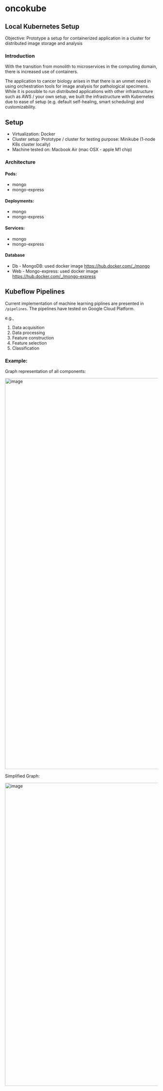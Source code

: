 # oncokube

## Local Kubernetes Setup

Objective: Prototype a setup for containerized application in a cluster for distributed image storage and analysis

### Introduction
With the transition from monolith to microservices in the computing domain, there is increased use of containers. 

The application to cancer biology arises in that there is an unmet need in using orchestration tools for image analysis for pathological specimens. 
While it is possible to run distributed applications with other infrastructure such as AWS / your own setup, we built the infrastructure with Kubernetes due to ease of setup (e.g. default self-healing, smart scheduling) and customizability.

## Setup

* Virtualization: Docker
* Cluster setup: Prototype / cluster for testing purpose: Minikube (1-node K8s cluster locally)
* Machine tested on: Macbook Air (mac OSX - apple M1 chip)

### Architecture

#### Pods: 
- mongo
- mongo-express 

#### Deployments: 
- mongo
- mongo-express 

#### Services:
- mongo
- mongo-express 


#### Database

* Db - MongoDB: used docker image https://hub.docker.com/_/mongo
* Web - Mongo-express: used docker image https://hub.docker.com/_/mongo-express


## Kubeflow Pipelines

Current implementation of machine learning piplines are presented in `/pipelines`. The pipelines have tested on Google Cloud Platform. 

e.g., 

1. Data acquisition
2. Data processing
3. Feature construction
4. Feature selection
5. Classification

### Example:

Graph representation of all components:

<img width="1285" alt="image" src="https://user-images.githubusercontent.com/66762689/185808936-97026029-d010-447f-9035-a019244fe06c.png">

Simplified Graph: 

<img width="996" alt="image" src="https://user-images.githubusercontent.com/66762689/185808946-7b6177bb-497e-4015-ba38-eefc0072d8bd.png">

